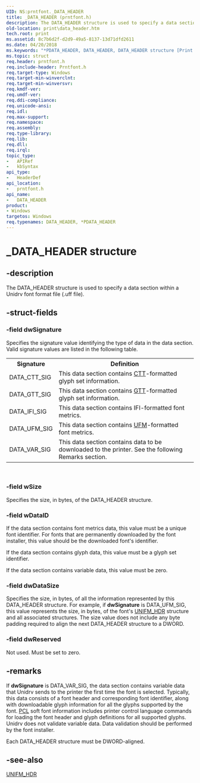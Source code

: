 ```yaml
---
UID: NS:prntfont._DATA_HEADER
title: _DATA_HEADER (prntfont.h)
description: The DATA_HEADER structure is used to specify a data section within a Unidrv font format file (.uff file).
old-location: print\data_header.htm
tech.root: print
ms.assetid: 8c7b6d2f-d2d9-49a5-8137-13d71dfd2611
ms.date: 04/20/2018
ms.keywords: "*PDATA_HEADER, DATA_HEADER, DATA_HEADER structure [Print Devices], PDATA_HEADER, PDATA_HEADER structure pointer [Print Devices], _DATA_HEADER, print.data_header, print_unidrv-pscript_fonts_7b54b761-a2d8-419d-9726-628cfd33dae6.xml, prntfont/DATA_HEADER, prntfont/PDATA_HEADER"
ms.topic: struct
req.header: prntfont.h
req.include-header: Prntfont.h
req.target-type: Windows
req.target-min-winverclnt: 
req.target-min-winversvr: 
req.kmdf-ver: 
req.umdf-ver: 
req.ddi-compliance: 
req.unicode-ansi: 
req.idl: 
req.max-support: 
req.namespace: 
req.assembly: 
req.type-library: 
req.lib: 
req.dll: 
req.irql: 
topic_type:
-	APIRef
-	kbSyntax
api_type:
-	HeaderDef
api_location:
-	prntfont.h
api_name:
-	DATA_HEADER
product:
- Windows
targetos: Windows
req.typenames: DATA_HEADER, *PDATA_HEADER
---
```


# _DATA_HEADER structure


## -description


The DATA_HEADER structure is used to specify a data section within a Unidrv font format file (.uff file).


## -struct-fields




### -field dwSignature

Specifies the signature value identifying the type of data in the data section. Valid signature values are listed in the following table.

<table>
<tr>
<th>Signature</th>
<th>Definition</th>
</tr>
<tr>
<td>
DATA_CTT_SIG

</td>
<td>
This data section contains <a href="https://msdn.microsoft.com/ac439eb8-b491-4215-877d-5ee177fbdb39">CTT</a>-formatted glyph set information.

</td>
</tr>
<tr>
<td>
DATA_GTT_SIG

</td>
<td>
This data section contains <a href="https://msdn.microsoft.com/f67c673d-c6f0-49f0-850a-d8b00e99ddd4">GTT</a>-formatted glyph set information.

</td>
</tr>
<tr>
<td>
DATA_IFI_SIG

</td>
<td>
This data section contains IFI-formatted font metrics.

</td>
</tr>
<tr>
<td>
DATA_UFM_SIG

</td>
<td>
This data section contains <a href="https://msdn.microsoft.com/0a51fa2b-3d09-4a5f-9fff-40604877a414">UFM</a>-formatted font metrics.

</td>
</tr>
<tr>
<td>
DATA_VAR_SIG

</td>
<td>
This data section contains data to be downloaded to the printer. See the following Remarks section.

</td>
</tr>
</table>
 


### -field wSize

Specifies the size, in bytes, of the DATA_HEADER structure.


### -field wDataID

If the data section contains font metrics data, this value must be a unique font identifier. For fonts that are permanently downloaded by the font installer, this value should be the downloaded font's identifier.

If the data section contains glyph data, this value must be a glyph set identifier.

If the data section contains variable data, this value must be zero.


### -field dwDataSize

Specifies the size, in bytes, of all the information represented by this DATA_HEADER structure. For example, if <b>dwSignature</b> is DATA_UFM_SIG, this value represents the size, in bytes, of the font's <a href="https://msdn.microsoft.com/library/windows/hardware/ff563587">UNIFM_HDR</a> structure and all associated structures. The size value does not include any byte padding required to align the next DATA_HEADER structure to a DWORD.


### -field dwReserved

Not used. Must be set to zero.


## -remarks



If <b>dwSignature</b> is DATA_VAR_SIG, the data section contains variable data that Unidrv sends to the printer the first time the font is selected. Typically, this data consists of a font header and corresponding font identifier, along with downloadable glyph information for all the glyphs supported by the font. <a href="https://msdn.microsoft.com/139a10e9-203b-499b-9291-8537eae9189c">PCL</a> soft font information includes printer control language commands for loading the font header and glyph definitions for all supported glyphs. Unidrv does not validate variable data. Data validation should be performed by the font installer.

Each DATA_HEADER structure must be DWORD-aligned.




## -see-also




<a href="https://msdn.microsoft.com/library/windows/hardware/ff563587">UNIFM_HDR</a>
 

 

